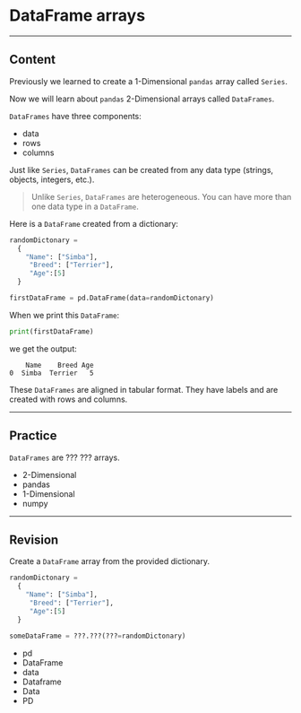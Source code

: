 ﻿---
author: Stefan-Stojanovic

type: normal

category: how to

---

# DataFrame arrays

---
## Content

Previously we learned to create a 1-Dimensional `pandas` array called `Series`.

Now we will learn about `pandas` 2-Dimensional arrays called `DataFrames`.

`DataFrames` have three components:
- data
- rows
- columns  

Just like `Series`, `DataFrames` can be created from any data type (strings, objects, integers, etc.).

> Unlike `Series`, `DataFrames` are heterogeneous. You can have more than one data type in a `DataFrame`.

Here is a `DataFrame` created from a dictionary:
```Python
randomDictonary = 
  {
    "Name": ["Simba"],
     "Breed": ["Terrier"],
     "Age":[5]
  }

firstDataFrame = pd.DataFrame(data=randomDictonary)
```

When we print this `DataFrame`:

```python
print(firstDataFrame)
```

we get the output:
```plain-text
    Name    Breed Age
0  Simba  Terrier   5
```

These `DataFrames` are aligned in tabular format. They have labels and are created with rows and columns.

---
## Practice

`DataFrames` are ??? ??? arrays.

- 2-Dimensional
- pandas
- 1-Dimensional 
- numpy

---
## Revision

Create a `DataFrame` array from the provided dictionary.

```Python
randomDictonary = 
  {
    "Name": ["Simba"],
     "Breed": ["Terrier"],
     "Age":[5]
  }

someDataFrame = ???.???(???=randomDictonary)
```

- pd
- DataFrame
- data
- Dataframe
- Data
- PD